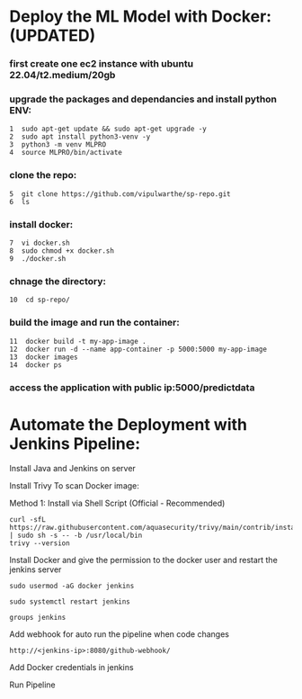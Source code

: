 # Deploy the ML Model with Docker: (UPDATED)

### first create one ec2 instance with ubuntu 22.04/t2.medium/20gb

### upgrade the packages and dependancies and install python ENV:

    1  sudo apt-get update && sudo apt-get upgrade -y
    2  sudo apt install python3-venv -y
    3  python3 -m venv MLPRO
    4  source MLPRO/bin/activate

### clone the repo:

    5  git clone https://github.com/vipulwarthe/sp-repo.git
    6  ls

### install docker:

    7  vi docker.sh 
    8  sudo chmod +x docker.sh
    9  ./docker.sh

### chnage the directory:

    10  cd sp-repo/

### build the image and run the container:

    11  docker build -t my-app-image .
    12  docker run -d --name app-container -p 5000:5000 my-app-image
    13  docker images
    14  docker ps

### access the application with public ip:5000/predictdata

# Automate the Deployment with Jenkins Pipeline:

Install Java and Jenkins on server

Install Trivy To scan Docker image:

Method 1: Install via Shell Script (Official - Recommended)

    curl -sfL https://raw.githubusercontent.com/aquasecurity/trivy/main/contrib/install.sh | sudo sh -s -- -b /usr/local/bin
    trivy --version
Install Docker and give the permission to the docker user and restart the jenkins server

    sudo usermod -aG docker jenkins

    sudo systemctl restart jenkins

    groups jenkins

Add webhook for auto run the pipeline when code changes

    http://<jenkins-ip>:8080/github-webhook/

Add Docker credentials in jenkins 

Run Pipeline 

    



